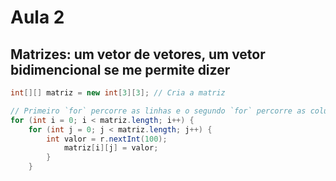 # Aula 2

## Matrizes: um vetor de vetores, um vetor bidimencional se me permite dizer

```java
int[][] matriz = new int[3][3]; // Cria a matriz 

// Primeiro `for` percorre as linhas e o segundo `for` percorre as colunas
for (int i = 0; i < matriz.length; i++) {
    for (int j = 0; j < matriz.length; j++) {
        int valor = r.nextInt(100);
            matriz[i][j] = valor;
        }
    }
```
